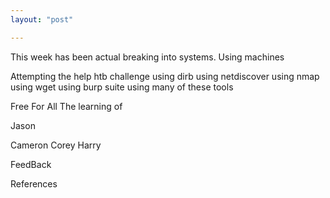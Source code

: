 ```yaml
---
layout: "post"

---
```


This week has been actual breaking into systems. 
Using machines 


Attempting the help htb challenge 
using dirb 
using netdiscover 
using nmap 
using wget 
using burp suite 
using many of these tools 



Free For All 
The learning of 


Jason 


Cameron
Corey 
Harry 



FeedBack 




References 

